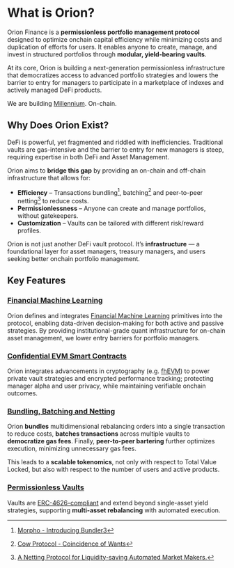 # What is Orion? 

Orion Finance is a **permissionless portfolio management protocol** designed to optimize onchain capital efficiency while minimizing costs and duplication of efforts for users. It enables anyone to create, manage, and invest in structured portfolios through **modular, yield-bearing vaults**.

At its core, Orion is building a next-generation permissionless infrastructure that democratizes access to advanced portfolio strategies and lowers the barrier to entry for managers to participate in a marketplace of indexes and actively managed DeFi products.

We are building [Millennium](https://www.efinancialcareers.it/news/2019/01/what-is-it-like-to-work-for-millennium-management). On-chain.

## Why Does Orion Exist?

DeFi is powerful, yet fragmented and riddled with inefficiencies. Traditional vaults are gas-intensive and the barrier to entry for new managers is steep, requiring expertise in both DeFi and Asset Management.

Orion aims to **bridge this gap** by providing an on-chain and off-chain infrastructure that allows for:
- **Efficiency** – Transactions bundling[^1], batching[^2] and peer-to-peer netting[^3] to reduce costs.  
- **Permissionlessness** – Anyone can create and manage portfolios, without gatekeepers.
- **Customization** – Vaults can be tailored with different risk/reward profiles.

Orion is not just another DeFi vault protocol. It’s **infrastructure** — a foundational layer for asset managers, treasury managers, and users seeking better onchain portfolio management.

## Key Features

### [Financial Machine Learning](../key_features/financial_machine_learning.md)

Orion defines and integrates [Financial Machine Learning](https://skfolio.org/) primitives into the protocol, enabling data-driven decision-making for both active and passive strategies. By providing institutional-grade quant infrastructure for on-chain asset management, we lower entry barriers for portfolio managers.

### [Confidential EVM Smart Contracts](../key_features/privacy.md)

Orion integrates advancements in cryptography (e.g. [fhEVM](https://www.zama.ai/post/onboard-the-next-trillions-in-defi-with-confidential-lending)) to power private vault strategies and encrypted performance tracking; protecting manager alpha and user privacy, while maintaining verifiable onchain outcomes.

### [Bundling, Batching and Netting](../protocol_design/tokenomics#bundling-batching-and-netting.md)

Orion **bundles** multidimensional rebalancing orders into a single transaction to reduce costs, **batches transactions** across multiple vaults to **democratize gas fees**. Finally, **peer-to-peer bartering** further optimizes execution, minimizing unnecessary gas fees.

This leads to a **scalable tokenomics**, not only with respect to Total Value Locked, but also with respect to the number of users and active products.

### [Permissionless Vaults](../key_features/vaults.md)

Vaults are [ERC-4626-compliant](https://docs.yearn.fi/getting-started/products/yvaults/v3) and extend beyond single-asset yield strategies, supporting **multi-asset rebalancing** with automated execution.

[^1]: [Morpho - Introducing Bundler3](https://morpho.mirror.xyz/iq_YeOw05eUeWgxZf1CYxWvU5aQO_tCPQFtlsv8ogeo)
[^2]: [Cow Protocol - Coincidence of Wants](https://docs.cow.fi/cow-protocol/concepts/how-it-works/coincidence-of-wants)
[^3]: [A Netting Protocol for Liquidity-saving Automated Market Makers.](https://ceur-ws.org/Vol-3791/paper18.pdf)